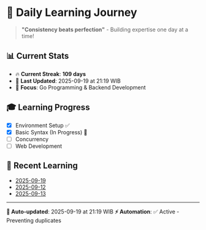 # 🚀 Daily Learning Journey

> **"Consistency beats perfection"** - Building expertise one day at a time!

## 📊 Current Stats
- 🔥 **Current Streak**: **109 days**
- 📅 **Last Updated**: 2025-09-19 at 21:19 WIB
- 🎯 **Focus**: Go Programming & Backend Development

## 🎓 Learning Progress
- [x] Environment Setup ✅
- [x] Basic Syntax (In Progress) 🔄
- [ ] Concurrency
- [ ] Web Development

## 📖 Recent Learning
- [2025-09-19](learning-log/.md)
- [2025-09-12](learning-log/.md)
- [2025-09-13](learning-log/.md)

---
**🤖 Auto-updated**: 2025-09-19 at 21:19 WIB
**⚡ Automation**: ✅ Active - Preventing duplicates
